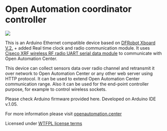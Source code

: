 # Open Automation coordinator controller   

![](http://smartcontrol.lt/images/portfolio/S03.jpg)

This is an Arduino Ethernet compatible device based on [DFRobot Xboard V.2.](http://www.dfrobot.com/index.php?route=product/product&product_id=564) + added Real time clock and radio communication module.
It uses [Ciseco XRF wireless RF radio UART serial data module][] to communicate with Open Automation Center.

This device can collect sensors data over radio channel and retransmit it over network to Open Automation Center or any other web server using HTTP protocol. It can be used to extend Open Automation Center communication range. Also it can be used for the end-point controller purpose, for example to control wireless sockets.  
  
Please check Arduino firmware provided here. Developed on Arduino IDE v.1.05. 
  
For more information please visit [openautomation.center](http://openautomation.center)

Licensed under [WTFPL license terms](http://www.wtfpl.net/)

[Ciseco XRF wireless RF radio UART serial data module]: http://shop.ciseco.co.uk/xrf-wireless-rf-radio-uart-serial-data-module-xbee-shaped/
